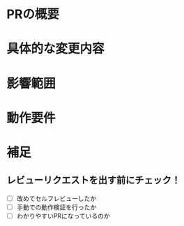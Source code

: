<!--
Pull Requestのテンプレートを作ってみました。
これに従って書けば、わかりやすいPRを出せるかなと。
変更したい場合は、`/.github/pull_request_template.md` を修正して下さい。
-->
<!-- あくまでテンプレートなので必ずしもすべての項目を埋めなくてもいいです -->

# PRの概要
<!-- 変更の目的 もしくは 関連する Issue 番号 -->

# 具体的な変更内容
<!-- ビューの変更がある場合はスクショによる比較などがあるとわかりやすい -->

# 影響範囲
<!-- この関数を変更したのでこの機能にも影響がある、など -->

# 動作要件
<!-- 動作に必要な 環境変数 / 依存関係 / DBの更新 など -->

# 補足
<!-- レビューをする際に見てほしい点、ローカル環境で試す際の注意点、など -->


## レビューリクエストを出す前にチェック！
- [ ] 改めてセルフレビューしたか
- [ ] 手動での動作検証を行ったか
- [ ] わかりやすいPRになっているのか

<!-- レビューリクエスト後は、Slackでもメンションしてお願いすることを推奨します。 -->